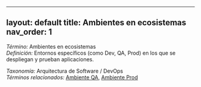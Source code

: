 
---
layout: default
title: Ambientes en ecosistemas
nav_order: 1
---

*Término:* Ambientes en ecosistemas  
*Definición:* Entornos específicos (como Dev, QA, Prod) en los que se despliegan y prueban aplicaciones.

*Taxonomía:* Arquitectura de Software / DevOps  
*Términos relacionados:* [Ambiente QA](https://maleniski.github.io/diccionario-angl-tec-mx/docs/alfabeticamente/A/ambiente-qa/), [Ambiente Prod](https://maleniski.github.io/diccionario-angl-tec-mx/docs/alfabeticamente/A/ambiente-prod/)
